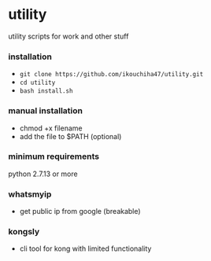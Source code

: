 # utility
utility scripts for work and other stuff

### installation
- `git clone https://github.com/ikouchiha47/utility.git`
- `cd utility`
- `bash install.sh`

### manual installation
- chmod +x filename
- add the file to $PATH (optional)

### minimum requirements
python 2.7.13 or more

### whatsmyip
- get public ip from google (breakable)

### kongsly
- cli tool for kong with limited functionality
